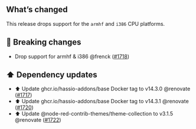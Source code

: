## What’s changed

This release drops support for the `armhf` and `i386` CPU platforms. 

## 🚨 Breaking changes

- Drop support for armhf & i386 @frenck ([#1718](https://github.com/hassio-addons/addon-node-red/pull/1718))

## ⬆️ Dependency updates

- ⬆️ Update ghcr.io/hassio-addons/base Docker tag to v14.3.0 @renovate ([#1717](https://github.com/hassio-addons/addon-node-red/pull/1717))
- ⬆️ Update ghcr.io/hassio-addons/base Docker tag to v14.3.1 @renovate ([#1720](https://github.com/hassio-addons/addon-node-red/pull/1720))
- ⬆️ Update @node-red-contrib-themes/theme-collection to v3.1.5 @renovate ([#1722](https://github.com/hassio-addons/addon-node-red/pull/1722))

